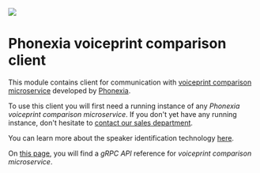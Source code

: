
![](https://www.phonexia.com/wp-content/uploads/phonexia-logo-transparent-500px.png)

# Phonexia voiceprint comparison client

This module contains client for communication with [voiceprint comparison microservice](https://hub.docker.com/repository/docker/phonexia/voiceprint-comparison/general) developed by [Phonexia](https://phonexia.com).

To use this client you will first need a running instance of any *Phonexia voiceprint comparison microservice*. If you don't yet have any running instance, don't hesitate to [contact our sales department](mailto:info@phonexia.com).

You can learn more about the speaker identification technology [here](https://docs.cloud.phonexia.com/docs/technologies/speaker-identification/).

On [this page](https://docs.cloud.phonexia.com/docs/products/speech-platform-4/grpc/api/phonexia/grpc/technologies/speaker_identification/v1/speaker_identification.proto#voiceprintcomparison), you will find a *gRPC API* reference for *voiceprint comparison microservice*.